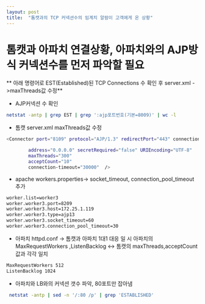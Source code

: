```yaml
---
layout: post
title:  "톰캣과의 TCP 커넥션수의 임계치 알람이 고객에게 온 상황"
---
```


# 톰캣과 아파치 연결상황, 아파치와의 AJP방식 커넥션수를 먼저 파악할 필요

** 아래 명령어로 EST(Established)된 TCP Connections 수 확인 후 server.xml ->maxThreads값 수정**

- AJP커넥션 수 확인
```bash
netstat -antp | grep EST | grep ':ajp포트번호(기본=8009)' | wc -l

```

- 톰캣 server.xml maxThreads값 수정

```bash
<Connector port="8109" protocol="AJP/1.3" redirectPort="443" connection-timeout="20000"

        address="0.0.0.0" secretRequired="false" URIEncoding="UTF-8"
        maxThreads="300"
        acceptCount="10"
        connection-timeout="30000"  />
```

- apache workers.properties-> socket_timeout, connection_pool_timeout 추가
  
```bash
worker.list=worker3
worker.worker3.port=8209
worker.worker3.host=172.25.1.119
worker.worker3.type=ajp13
worker.worker3.socket_timeout=60
worker.worker3.connection_pool_timeout=30
```

- 아파치 httpd.conf -> 톰캣과 아파치 1대1 대응 일 시 아파치의 MaxRequestWorkers ,ListenBacklog <-> 톰캣의 maxThreads,acceptCount 값과 각각 일치

```bash
MaxRequestWorkers 512
ListenBacklog 1024
```

- 아파치와 LB와의 커넥션 갯수 파악, 80포트만 잡아냄

```bash
 netstat -antp | sed -n '/:80 /p' | grep 'ESTABLISHED'
```

